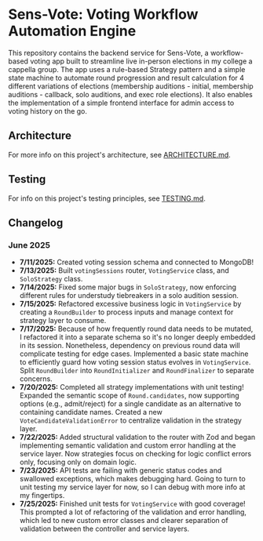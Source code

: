 # Sens-Vote: Voting Workflow Automation Engine

This repository contains the backend service for Sens-Vote, a workflow-based voting app built to streamline live in-person elections in my college a cappella group. The app uses a rule-based Strategy pattern and a simple state machine to automate round progression and result calculation for 4 different variations of elections (membership auditions - initial, membership auditions - callback, solo auditions, and exec role elections). It also enables the implementation of a simple frontend interface for admin access to voting history on the go.

## Architecture

For more info on this project's architecture, see [ARCHITECTURE.md](docs/ARCHITECTURE.md).

## Testing

For info on this project's testing principles, see [TESTING.md](docs/TESTING.md).

## Changelog

### June 2025

- **7/11/2025:** Created voting session schema and connected to MongoDB!
- **7/13/2025:** Built `votingSessions` router, `VotingService` class, and `SoloStrategy` class.
- **7/14/2025:** Fixed some major bugs in `SoloStrategy`, now enforcing different rules for understudy tiebreakers in a solo audition session.
- **7/15/2025:** Refactored excessive business logic in `VotingService` by creating a `RoundBuilder` to process inputs and manage context for strategy layer to consume.
- **7/17/2025:** Because of how frequently round data needs to be mutated, I refactored it into a separate schema so it's no longer deeply embedded in its session. Nonetheless, dependency on previous round data will complicate testing for edge cases. Implemented a basic state machine to efficiently guard how voting session status evolves in `VotingService`. Split `RoundBuilder` into `RoundInitializer` and `RoundFinalizer` to separate concerns.
- **7/20/2025:** Completed all strategy implementations with unit testing! Expanded the semantic scope of `Round.candidates`, now supporting options (e.g., admit/reject) for a single candidate as an alternative to containing candidate names. Created a new `VoteCandidateValidationError` to centralize validation in the strategy layer.
- **7/22/2025:** Added structural validation to the router with Zod and began implementing semantic validation and custom error handling at the service layer. Now strategies focus on checking for logic conflict errors only, focusing only on domain logic.
- **7/23/2025:** API tests are failing with generic status codes and swallowed exceptions, which makes debugging hard. Going to turn to unit testing my service layer for now, so I can debug with more info at my fingertips.
- **7/25/2025:** Finished unit tests for `VotingService` with good coverage! This prompted a lot of refactoring of the validation and error handling, which led to new custom error classes and clearer separation of validation between the controller and service layers.
